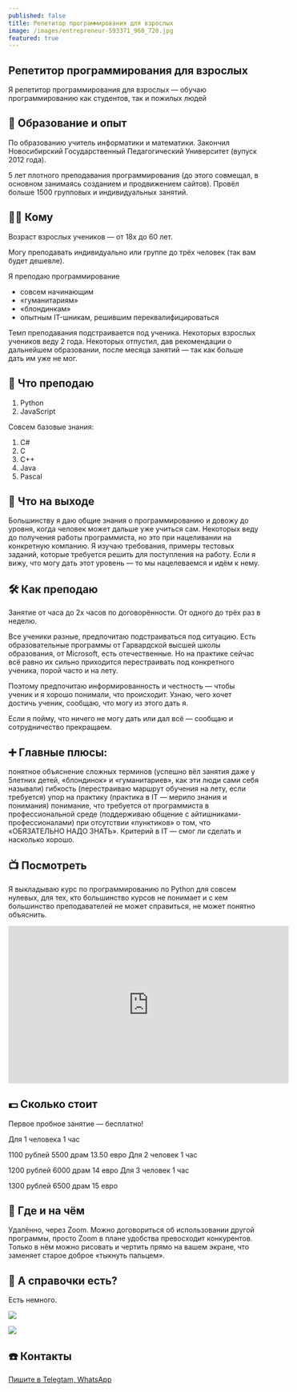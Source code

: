 ```yaml
---
published: false
title: Репетитор программирования для взрослых
image: /images/entrepreneur-593371_960_720.jpg
featured: true
---
```

## Репетитор программирования для взрослых	

Я репетитор программирования для взрослых — обучаю программированию как студентов, так и пожилых людей

## 📆 Образование и опыт

По образованию учитель информатики и математики. Закончил Новосибирский Государственный Педагогический Университет (вупуск 2012 года).

5 лет плотного преподавания программирования (до этого совмещал, в основном занимаясь созданием и продвижением сайтов). Провёл больше 1500 групповых и индивидуальных занятий.

## 👨‍🎓 Кому 

Возраст взрослых учеников — от 18х до 60 лет.

Могу преподавать индивидуально или группе до трёх человек (так вам будет дешевле).

Я преподаю программирование

- совсем начинающим
- «гуманитариям»
- «блондинкам»
- опытным IT-шникам, решившим переквалифицироваться

Темп преподавания подстраивается под ученика. Некоторых взрослых учеников веду 2 года. Некоторых отпустил, дав рекомендации о дальнейшем образовании, после месяца занятий — так как больше дать им уже не мог.

## 🍝 Что преподаю

1. Python
1. JavaScript

Совсем базовые знания:
1. C#
1. C
1. C++
1. Java
1. Pascal

## 💼 Что на выходе

Большинству я даю общие знания о программированию и довожу до уровня, когда человек может дальше уже учиться сам. Некоторых веду до получения работы программиста, но это при нацеливании на конкретную компанию. Я изучаю требования, примеры тестовых заданий, которые требуется решить для поступления на работу. Если я вижу, что могу дать этот уровень — то мы нацелеваемся и идём к нему.

## 🛠 Как преподаю

Занятие от часа до 2х часов по договорённости. От одного до трёх раз в неделю.

Все ученики разные, предпочитаю подстраиваться под ситуацию. Есть образовательные программы от Гарвардской  высшей школы образования, от Microsoft, есть отечественные. Но на практике сейчас всё равно их сильно приходится перестраивать под конкретного ученика, порой часто и на лету.

Поэтому предпочитаю информированность и честность — чтобы ученик и я хорошо понимали, что происходит. Узнаю, чего хочет достичь ученик, сообщаю, что могу из этого дать я.

Если я пойму, что ничего не могу дать или дал всё — сообщаю и сотрудничество прекращаем.

## ➕ Главные плюсы:
понятное объяснение сложных терминов (успешно вёл занятия даже у 5летних детей, «блондинок» и «гуманитариев», как эти люди сами себя называли)
гибкость (перестраиваю маршрут обучения на лету, если требуется)
упор на практику (практика в IT — мерило знания и понимания)
понимание, что требуется от программиста в профессиональной среде (поддерживаю общение с айтишниками-профессионалами) при отсутствии «пунктиков» о том, что «ОБЯЗАТЕЛЬНО НАДО ЗНАТЬ». Критерий в IT — смог ли сделать и насколько хорошо.

## 📺 Посмотреть

Я выкладываю курс по программированию по Python для совсем нулевых, для тех, кто большинство курсов не понимает и с кем большинство преподавателей не может справиться, не может понятно объяснить.

<iframe width="560" height="315" src="https://www.youtube.com/embed/0H2W95c3kH0" title="YouTube video player" frameborder="0" allow="accelerometer; autoplay; clipboard-write; encrypted-media; gyroscope; picture-in-picture; web-share" allowfullscreen></iframe>

## 💵 Сколько стоит  

Первое пробное занятие — бесплатно!

Для 1 человека  1 час

1100 рублей
5500 драм
13.50 евро
Для 2 человек  1 час

1200 рублей
6000 драм
14 евро
Для 3 человек  1 час

1300 рублей
6500 драм
15 евро

## 🚗 Где и на чём

Удалённо, через Zoom. Можно договориться об использовании другой программы, просто Zoom в плане удобства превосходит конкурентов. Только в нём можно рисовать и чертить прямо на вашем экране, что заменяет старое доброе «тыкнуть пальцем».


## 📃 А справочки есть?

Есть немного.

![]({{site.baseurl}}/images/spr1diplom.jpg)


![]({{site.baseurl}}/images/spr4.png)


## ☎️ Контакты

[Пишите в Telegtam, WhatsApp](https://vrom1990.profeat.site/)